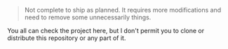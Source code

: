 > Not complete to ship as planned. It requires more modifications and need to remove some unnecessarily things. 

You all can check the project here, but I don't permit you to clone or distribute this repository or any part of it. 
